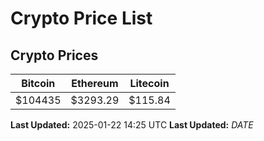 # Crypto Price List

## Crypto Prices
| Bitcoin | Ethereum | Litecoin |
| ------- | -------- | -------- |
| $104435 | $3293.29 | $115.84 |
**Last Updated:** 2025-01-22 14:25 UTC
**Last Updated:** $DATE$
